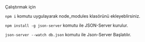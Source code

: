 Çalıştırmak için

`npm i` komutu uygulayarak node_modules klasörünü ekleyeblirsiniz.

`npm install -g json-server` komutu ile JSON-Server kurulur.

`json-server --watch db.json` komutu ile Json-Server Başlatılır.
